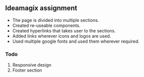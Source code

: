## Ideamagix assignment

- The page is divided into multiple sections. 
- Created re-useable components. 
- Created hyperlinks that takes user to the sections.
- Added links wherever icons and logos are used.
- Used multiple google fonts and used them wherever required.

### Todo
1. Responsive design
2. Footer section